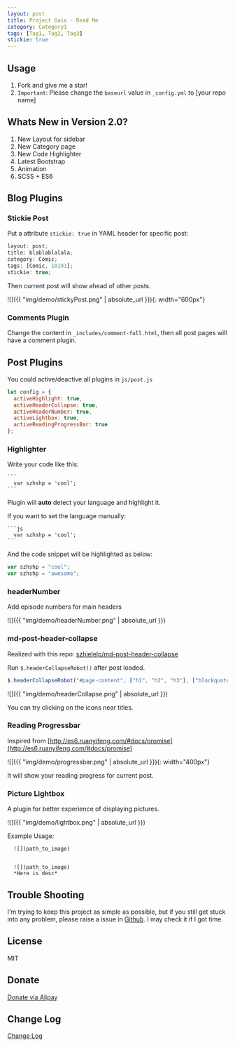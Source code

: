 ```yaml
---
layout: post
title: Project Gaia - Read Me
category: Category1
tags: [Tag1, Tag2, Tag3]
stickie: true
---
```


## Usage

1. Fork and give me a star!
1. `Important`: Please change the `baseurl` value in `_config.yml` to [your repo name]

## Whats New in Version 2.0?

1. New Layout for sidebar
1. New Category page
1. New Code Highlighter
1. Latest Bootstrap
1. Animation
1. SCSS + ES6

## Blog Plugins

### Stickie Post

Put a attribute `stickie: true` in YAML header for specific post:

```js
layout: post;
title: blablablalala;
category: Comic;
tags: [Comic, 10101];
stickie: true;
```

Then current post will show ahead of other posts.

![]({{ "img/demo/stickyPost.png" | absolute_url }}){: width="600px"}

### Comments Plugin

Change the content in `_includes/comment-full.html`, then all post pages will have a comment plugin.

## Post Plugins

You could active/deactive all plugins in `js/post.js`

```javascript
let config = {
  activeHighlight: true,
  activeHeaderCollapse: true,
  activeHeaderNumber: true,
  activeLightbox: true,
  activeReadingProgressBar: true
};
```

### Highlighter

Write your code like this:

    ```
      var szhshp = 'cool';
    ```

Plugin will **auto** detect your language and highlight it.

If you want to set the language manually:

    ```js
      var szhshp = 'cool';
    ```

And the code snippet will be highlighted as below:

```js
var szhshp = "cool";
var szhshp = "awesome";
```

### headerNumber

Add episode numbers for main headers

![]({{ "img/demo/headerNumber.png" | absolute_url }})

### md-post-header-collapse

Realized with this repo: [ szhielelp/md-post-header-collapse ](https://github.com/szhielelp/md-post-header-collapse)

Run `$.headerCollapseRobot()` after post loaded.

```js
$.headerCollapseRobot("#page-content", ["h1", "h2", "h3"], ["blockquote"]);
```

![]({{ "img/demo/headerCollapse.png" | absolute_url }})

You can try clicking on the icons near titles.

### Reading Progressbar

Inspired from [http://es6.ruanyifeng.com/#docs/promise](http://es6.ruanyifeng.com/#docs/promise)

![]({{ "img/demo/progressbar.png" | absolute_url }}){: width="400px"}

It will show your reading progress for current post.

### Picture Lightbox

A plugin for better experience of displaying pictures.

![]({{ "img/demo/lightbox.png" | absolute_url }})

Example Usage:

```
  ![](path_to_image)


  ![](path_to_image)
  *Here is desc*
```

## Trouble Shooting

I'm trying to keep this project as simple as possible, but if you still get stuck into any problem, please raise a issue in [Github](https://github.com/szhielelp/JekyllTheme-ProjectGaia). I may check it if I got time.

## License

MIT

## Donate

[ Donate via Alipay ](http://szhshp.org/about.html)

## Change Log

[ Change Log ](https://github.com/szhielelp/JekyllTheme-ProjectGaia#readme)
